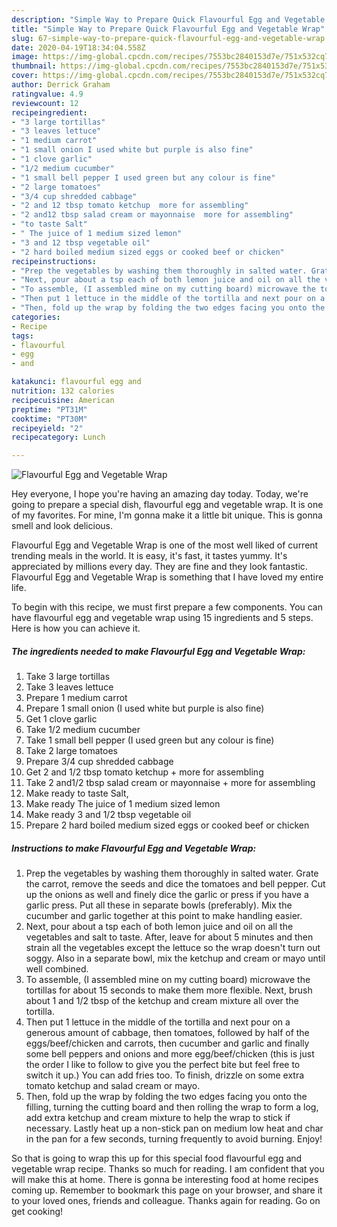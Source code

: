 ```yaml
---
description: "Simple Way to Prepare Quick Flavourful Egg and Vegetable Wrap"
title: "Simple Way to Prepare Quick Flavourful Egg and Vegetable Wrap"
slug: 67-simple-way-to-prepare-quick-flavourful-egg-and-vegetable-wrap
date: 2020-04-19T18:34:04.558Z
image: https://img-global.cpcdn.com/recipes/7553bc2840153d7e/751x532cq70/flavourful-egg-and-vegetable-wrap-recipe-main-photo.jpg
thumbnail: https://img-global.cpcdn.com/recipes/7553bc2840153d7e/751x532cq70/flavourful-egg-and-vegetable-wrap-recipe-main-photo.jpg
cover: https://img-global.cpcdn.com/recipes/7553bc2840153d7e/751x532cq70/flavourful-egg-and-vegetable-wrap-recipe-main-photo.jpg
author: Derrick Graham
ratingvalue: 4.9
reviewcount: 12
recipeingredient:
- "3 large tortillas"
- "3 leaves lettuce"
- "1 medium carrot"
- "1 small onion I used white but purple is also fine"
- "1 clove garlic"
- "1/2 medium cucumber"
- "1 small bell pepper I used green but any colour is fine"
- "2 large tomatoes"
- "3/4 cup shredded cabbage"
- "2 and 12 tbsp tomato ketchup  more for assembling"
- "2 and12 tbsp salad cream or mayonnaise  more for assembling"
- "to taste Salt"
- " The juice of 1 medium sized lemon"
- "3 and 12 tbsp vegetable oil"
- "2 hard boiled medium sized eggs or cooked beef or chicken"
recipeinstructions:
- "Prep the vegetables by washing them thoroughly in salted water. Grate the carrot, remove the seeds and dice the tomatoes and bell pepper. Cut up the onions as well and finely dice the garlic or press if you have a garlic press. Put all these in separate bowls (preferably). Mix the cucumber and garlic together at this point to make handling easier."
- "Next, pour about a tsp each of both lemon juice and oil on all the vegetables and salt to taste. After, leave for about 5 minutes and then strain all the vegetables except the lettuce so the wrap doesn&#39;t turn out soggy. Also in a separate bowl, mix the ketchup and cream or mayo until well combined."
- "To assemble, (I assembled mine on my cutting board) microwave the tortillas for about 15 seconds to make them more flexible. Next, brush about 1 and 1/2 tbsp of the ketchup and cream mixture all over the tortilla."
- "Then put 1 lettuce in the middle of the tortilla and next pour on a generous amount of cabbage, then tomatoes, followed by half of the eggs/beef/chicken and carrots, then cucumber and garlic and finally some bell peppers and onions and more egg/beef/chicken (this is just the order I like to follow to give you the perfect bite but feel free to switch it up.) You can add fries too. To finish, drizzle on some extra tomato ketchup and salad cream or mayo."
- "Then, fold up the wrap by folding the two edges facing you onto the filling, turning the cutting board and then rolling the wrap to form a log, add extra ketchup and cream mixture to help the wrap to stick if necessary. Lastly heat up a non-stick pan on medium low heat and char in the pan for a few seconds, turning frequently to avoid burning. Enjoy!"
categories:
- Recipe
tags:
- flavourful
- egg
- and

katakunci: flavourful egg and 
nutrition: 132 calories
recipecuisine: American
preptime: "PT31M"
cooktime: "PT30M"
recipeyield: "2"
recipecategory: Lunch

---
```



![Flavourful Egg and Vegetable Wrap](https://img-global.cpcdn.com/recipes/7553bc2840153d7e/751x532cq70/flavourful-egg-and-vegetable-wrap-recipe-main-photo.jpg)

Hey everyone, I hope you're having an amazing day today. Today, we're going to prepare a special dish, flavourful egg and vegetable wrap. It is one of my favorites. For mine, I'm gonna make it a little bit unique. This is gonna smell and look delicious.



Flavourful Egg and Vegetable Wrap is one of the most well liked of current trending meals in the world. It is easy, it's fast, it tastes yummy. It's appreciated by millions every day. They are fine and they look fantastic. Flavourful Egg and Vegetable Wrap is something that I have loved my entire life.


To begin with this recipe, we must first prepare a few components. You can have flavourful egg and vegetable wrap using 15 ingredients and 5 steps. Here is how you can achieve it.

<!--inarticleads1-->

##### The ingredients needed to make Flavourful Egg and Vegetable Wrap:

1. Take 3 large tortillas
1. Take 3 leaves lettuce
1. Prepare 1 medium carrot
1. Prepare 1 small onion (I used white but purple is also fine)
1. Get 1 clove garlic
1. Take 1/2 medium cucumber
1. Take 1 small bell pepper (I used green but any colour is fine)
1. Take 2 large tomatoes
1. Prepare 3/4 cup shredded cabbage
1. Get 2 and 1/2 tbsp tomato ketchup + more for assembling
1. Take 2 and1/2 tbsp salad cream or mayonnaise + more for assembling
1. Make ready to taste Salt,
1. Make ready  The juice of 1 medium sized lemon
1. Make ready 3 and 1/2 tbsp vegetable oil
1. Prepare 2 hard boiled medium sized eggs or cooked beef or chicken




<!--inarticleads2-->

##### Instructions to make Flavourful Egg and Vegetable Wrap:

1. Prep the vegetables by washing them thoroughly in salted water. Grate the carrot, remove the seeds and dice the tomatoes and bell pepper. Cut up the onions as well and finely dice the garlic or press if you have a garlic press. Put all these in separate bowls (preferably). Mix the cucumber and garlic together at this point to make handling easier.
1. Next, pour about a tsp each of both lemon juice and oil on all the vegetables and salt to taste. After, leave for about 5 minutes and then strain all the vegetables except the lettuce so the wrap doesn&#39;t turn out soggy. Also in a separate bowl, mix the ketchup and cream or mayo until well combined.
1. To assemble, (I assembled mine on my cutting board) microwave the tortillas for about 15 seconds to make them more flexible. Next, brush about 1 and 1/2 tbsp of the ketchup and cream mixture all over the tortilla.
1. Then put 1 lettuce in the middle of the tortilla and next pour on a generous amount of cabbage, then tomatoes, followed by half of the eggs/beef/chicken and carrots, then cucumber and garlic and finally some bell peppers and onions and more egg/beef/chicken (this is just the order I like to follow to give you the perfect bite but feel free to switch it up.) You can add fries too. To finish, drizzle on some extra tomato ketchup and salad cream or mayo.
1. Then, fold up the wrap by folding the two edges facing you onto the filling, turning the cutting board and then rolling the wrap to form a log, add extra ketchup and cream mixture to help the wrap to stick if necessary. Lastly heat up a non-stick pan on medium low heat and char in the pan for a few seconds, turning frequently to avoid burning. Enjoy!




So that is going to wrap this up for this special food flavourful egg and vegetable wrap recipe. Thanks so much for reading. I am confident that you will make this at home. There is gonna be interesting food at home recipes coming up. Remember to bookmark this page on your browser, and share it to your loved ones, friends and colleague. Thanks again for reading. Go on get cooking!
